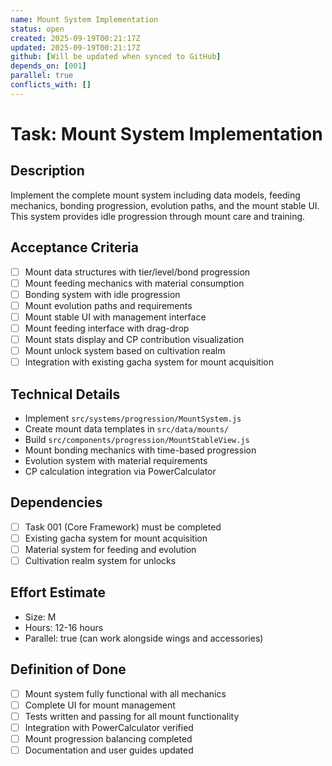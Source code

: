 ```yaml
---
name: Mount System Implementation
status: open
created: 2025-09-19T00:21:17Z
updated: 2025-09-19T00:21:17Z
github: [Will be updated when synced to GitHub]
depends_on: [001]
parallel: true
conflicts_with: []
---
```


# Task: Mount System Implementation

## Description
Implement the complete mount system including data models, feeding mechanics, bonding progression, evolution paths, and the mount stable UI. This system provides idle progression through mount care and training.

## Acceptance Criteria
- [ ] Mount data structures with tier/level/bond progression
- [ ] Mount feeding mechanics with material consumption
- [ ] Bonding system with idle progression
- [ ] Mount evolution paths and requirements
- [ ] Mount stable UI with management interface
- [ ] Mount feeding interface with drag-drop
- [ ] Mount stats display and CP contribution visualization
- [ ] Mount unlock system based on cultivation realm
- [ ] Integration with existing gacha system for mount acquisition

## Technical Details
- Implement `src/systems/progression/MountSystem.js`
- Create mount data templates in `src/data/mounts/`
- Build `src/components/progression/MountStableView.js`
- Mount bonding mechanics with time-based progression
- Evolution system with material requirements
- CP calculation integration via PowerCalculator

## Dependencies
- [ ] Task 001 (Core Framework) must be completed
- [ ] Existing gacha system for mount acquisition
- [ ] Material system for feeding and evolution
- [ ] Cultivation realm system for unlocks

## Effort Estimate
- Size: M
- Hours: 12-16 hours
- Parallel: true (can work alongside wings and accessories)

## Definition of Done
- [ ] Mount system fully functional with all mechanics
- [ ] Complete UI for mount management
- [ ] Tests written and passing for all mount functionality
- [ ] Integration with PowerCalculator verified
- [ ] Mount progression balancing completed
- [ ] Documentation and user guides updated